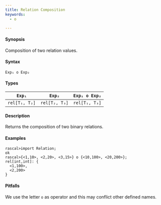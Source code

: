 ```yaml
---
title: Relation Composition
keywords:
  - o

---
```


#### Synopsis

Composition of two relation values.

#### Syntax

`Exp₁ o Exp₂`

#### Types


|`Exp₁`            | `Exp₂`           | `Exp₁ o Exp₂`  |
| --- | --- | --- |
| `rel[T₁, T₂]` | `rel[T₂, T₃]` | `rel[T₁, T₃]`  |


#### Description

Returns the composition of two binary relations.

#### Examples


```rascal-shell 
rascal>import Relation;
ok
rascal>{<1,10>, <2,20>, <3,15>} o {<10,100>, <20,200>};
rel[int,int]: {
  <1,100>,
  <2,200>
}
```

#### Pitfalls

We use the letter `o` as operator and this may conflict other defined names.


